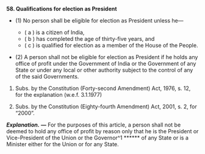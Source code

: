 **58\. Qualifications for election as President**

- (1) No person shall be eligible for election as President unless he—
	- ( a ) is a citizen of India, 
	- ( b ) has completed the age of thirty-five years, and 
	- ( c ) is qualified for election as a member of the House of the People.



- (2) A person shall not be eligible for election as President if he holds any office of profit under the Government of India or the Government of any State or under any local or other authority subject to the control of any of the said Governments.

1.  Subs. by the Constitution (Forty-second Amendment) Act, 1976, s. 12, for the explanation (w.e.f. 3.1.1977)

2.  Subs. by the Constitution (Eighty-fourth Amendment) Act, 2001, s. 2, for “2000”.

**_Explanation._** **—** For the purposes of this article, a person shall not be deemed to hold any office of profit by reason only that he is the President or Vice-President of the Union or the Governor^1 ****** of any State or is a Minister either for the Union or for any State.
